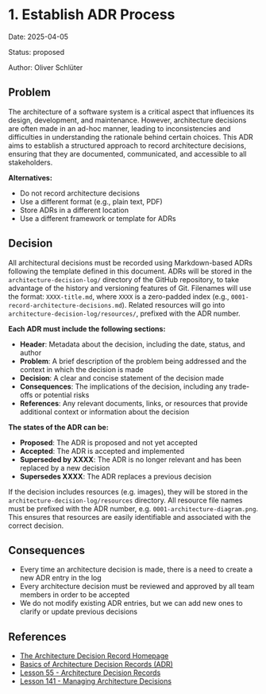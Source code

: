 # 1. Establish ADR Process

Date: 2025-04-05

Status: proposed

Author: Oliver Schlüter

## Problem

The architecture of a software system is a critical aspect that influences its design, development, and maintenance.
However, architecture decisions are often made in an ad-hoc manner, leading to inconsistencies and difficulties in understanding the rationale behind certain choices.
This ADR aims to establish a structured approach to record architecture decisions, ensuring that they are documented, communicated, and accessible to all stakeholders.

**Alternatives:**

- Do not record architecture decisions
- Use a different format (e.g., plain text, PDF)
- Store ADRs in a different location
- Use a different framework or template for ADRs

## Decision

All architectural decisions must be recorded using Markdown-based ADRs following the template defined in this document.
ADRs will be stored in the `architecture-decision-log/` directory of the GitHub repository, to take advantage of the history and versioning features of Git.
Filenames will use the format: `XXXX-title.md`, where `XXXX` is a zero-padded index (e.g., `0001-record-architecture-decisions.md`).
Related resources will go into `architecture-decision-log/resources/`, prefixed with the ADR number.

**Each ADR must include the following sections:**

- **Header**: Metadata about the decision, including the date, status, and author
- **Problem**: A brief description of the problem being addressed and the context in which the decision is made
- **Decision**: A clear and concise statement of the decision made
- **Consequences**: The implications of the decision, including any trade-offs or potential risks
- **References**: Any relevant documents, links, or resources that provide additional context or information about the decision

**The states of the ADR can be:**

- **Proposed**: The ADR is proposed and not yet accepted
- **Accepted**: The ADR is accepted and implemented
- **Superseded by XXXX**: The ADR is no longer relevant and has been replaced by a new decision
- **Supersedes XXXX**: The ADR replaces a previous decision

If the decision includes resources (e.g. images), they will be stored in the `architecture-decision-log/resources` directory.
All resource file names must be prefixed with the ADR number, e.g. `0001-architecture-diagram.png`.
This ensures that resources are easily identifiable and associated with the correct decision.

## Consequences

- Every time an architecture decision is made, there is a need to create a new ADR entry in the log
- Every architecture decision must be reviewed and approved by all team members in order to be accepted
- We do not modify existing ADR entries, but we can add new ones to clarify or update previous decisions

## References

- [The Architecture Decision Record Homepage](https://adr.github.io/)
- [Basics of Architecture Decision Records (ADR)](https://medium.com/@nolomokgosi/basics-of-architecture-decision-records-adr-e09e00c636c6)
- [Lesson 55 - Architecture Decision Records](https://www.youtube.com/watch?v=LMBqGPLvonU)
- [Lesson 141 - Managing Architecture Decisions](https://www.youtube.com/watch?v=PoarX66AO5s) 

